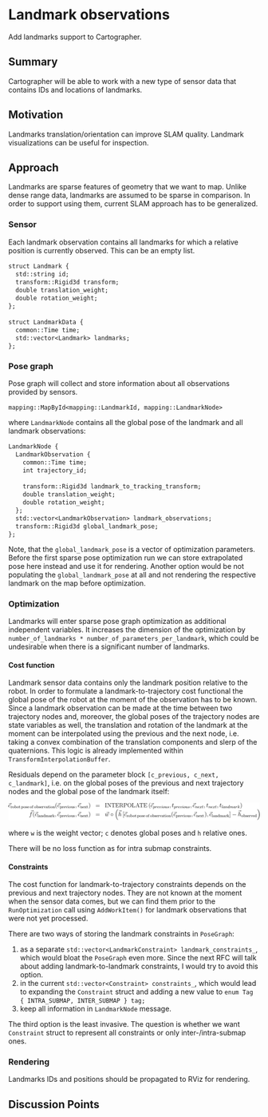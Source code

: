 # Landmark observations
Add landmarks support to Cartographer.

## Summary
[summary]: #summary
Cartographer will be able to work with a new type of sensor data that contains IDs and locations of landmarks.

## Motivation
[motivation]: #motivation
Landmarks translation/orientation can improve SLAM quality.
Landmark visualizations can be useful for inspection.

## Approach
[approach]: #approach
Landmarks are sparse features of geometry that we want to map.
Unlike dense range data, landmarks are assumed to be sparse in comparison.
In order to support using them, current SLAM approach has to be generalized.

### Sensor
Each landmark observation contains all landmarks for which a relative position is currently observed.
This can be an empty list.

```
struct Landmark {
  std::string id;
  transform::Rigid3d transform;
  double translation_weight;
  double rotation_weight;
};

struct LandmarkData {
  common::Time time;
  std::vector<Landmark> landmarks;
};
```

### Pose graph
Pose graph will collect and store information about all observations provided by sensors.
```
mapping::MapById<mapping::LandmarkId, mapping::LandmarkNode>
```
where `LandmarkNode` contains all the global pose of the landmark and all landmark observations:

```
LandmarkNode {
  LandmarkObservation {
    common::Time time;
    int trajectory_id;
    
    transform::Rigid3d landmark_to_tracking_transform;
    double translation_weight;
    double rotation_weight;
  };
  std::vector<LandmarkObservation> landmark_observations;
  transform::Rigid3d global_landmark_pose;
};
```
Note, that the `global_landmark_pose` is a vector of optimization parameters.
Before the first sparse pose optimization run we can store extrapolated pose here instead and use it for rendering.
Another option would be not populating the `global_landmark_pose` at all and not rendering the respective landmark on the map before optimization.


### Optimization
Landmarks will enter sparse pose graph optimization as additional independent variables.
It increases the dimension of the optimization by `number_of_landmarks * number_of_parameters_per_landmark`, which could be undesirable when there is a significant number of landmarks.

#### Cost function
Landmark sensor data contains only the landmark position relative to the robot. In order to formulate a landmark-to-trajectory cost functional the global pose of the robot at the moment of the observation has to be known.
Since a landmark observation can be made at the time between two trajectory nodes and, moreover, the global poses of the trajectory nodes are state variables as well, the translation and rotation of the landmark at the moment can be interpolated using the previous and the next node, i.e. taking a convex combination of the translation components and slerp of the quaternions.
This logic is already implemented within `TransformInterpolationBuffer`.

Residuals depend on the parameter block `[c_previous, c_next, c_landmark]`, i.e. on the global poses of the previous and next trajectory nodes and the global pose of the landmark itself:

![component diagram](0000-assets/cost.png "Cost function")

where `w` is the weight vector; `c` denotes global poses and `h` relative ones.

There will be no loss function as for intra submap constraints.

#### Constraints
The cost function for landmark-to-trajectory constraints depends on the previous and next trajectory nodes.
They are not known at the moment when the sensor data comes, but we can find them prior to the `RunOptimization` call using `AddWorkItem()` for landmark observations that were not yet processed.

There are two ways of storing the landmark constraints in `PoseGraph`:

1.  as a separate `std::vector<LandmarkConstraint> landmark_constraints_`, which would bloat the `PoseGraph` even more.
Since the next RFC will talk about adding landmark-to-landmark constraints, I would try to avoid this option.
1. in the current `std::vector<Constraint> constraints_`, which would lead to expanding the `Constraint` struct and adding  a new value to `enum Tag { INTRA_SUBMAP, INTER_SUBMAP } tag;`
1. keep all information in `LandmarkNode` message.

The third option is the least invasive.
The question is whether we want `Constraint` struct to represent all constraints or only inter-/intra-submap ones.


### Rendering
Landmarks IDs and positions should be propagated to RViz for rendering.

## Discussion Points
[discussion]: #discussion
